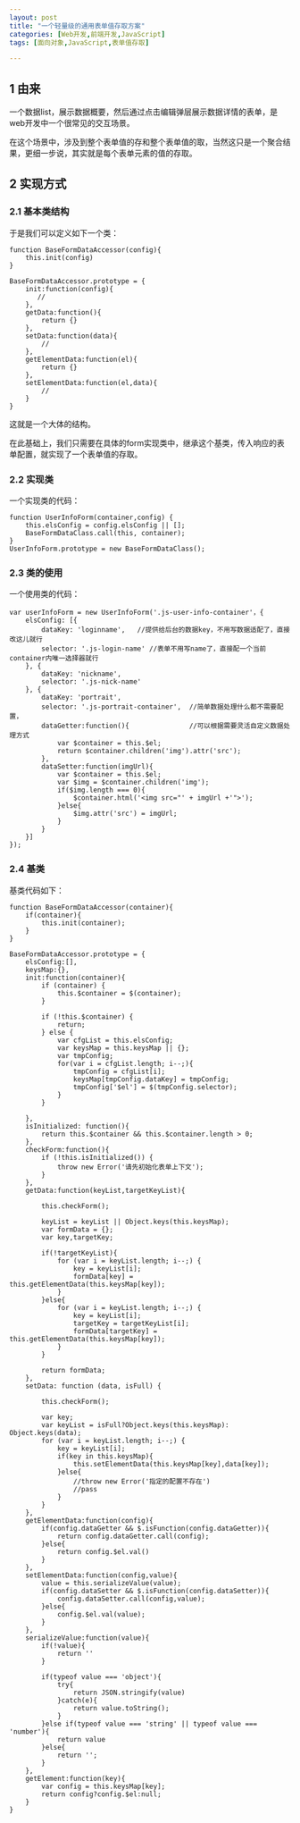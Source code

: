 ```yaml
---
layout: post
title: "一个轻量级的通用表单值存取方案"
categories: [Web开发,前端开发,JavaScript]
tags: [面向对象,JavaScript,表单值存取]

---
```


## 1 由来

一个数据list，展示数据概要，然后通过点击编辑弹层展示数据详情的表单，是web开发中一个很常见的交互场景。

在这个场景中，涉及到整个表单值的存和整个表单值的取，当然这只是一个聚合结果，更细一步说，其实就是每个表单元素的值的存取。

## 2 实现方式

### 2.1 基本类结构

于是我们可以定义如下一个类：
    
    function BaseFormDataAccessor(config){
        this.init(config)
    }
    
    BaseFormDataAccessor.prototype = {
        init:function(config){
           // 
        },
        getData:function(){
            return {}
        },
        setData:function(data){
            //
        },
        getElementData:function(el){
            return {}
        },
        setElementData:function(el,data){
            //
        }
    }

这就是一个大体的结构。

在此基础上，我们只需要在具体的form实现类中，继承这个基类，传入响应的表单配置，就实现了一个表单值的存取。

### 2.2 实现类

一个实现类的代码：

    function UserInfoForm(container,config) {
        this.elsConfig = config.elsConfig || [];
        BaseFormDataClass.call(this, container);
    }
    UserInfoForm.prototype = new BaseFormDataClass();

### 2.3 类的使用

一个使用类的代码：

    var userInfoForm = new UserInfoForm('.js-user-info-container'，{
        elsConfig: [{
            dataKey: 'loginname',   //提供给后台的数据key，不用写数据适配了，直接改这儿就行
            selector: '.js-login-name' //表单不用写name了，直接配一个当前container内唯一选择器就行
        }, {
            dataKey: 'nickname',       
            selector: '.js-nick-name'
        }, {
            dataKey: 'portrait',
            selector: '.js-portrait-container',  //简单数据处理什么都不需要配置，
            dataGetter:function(){               //可以根据需要灵活自定义数据处理方式
                var $container = this.$el;
                return $container.children('img').attr('src');
            },
            dataSetter:function(imgUrl){
                var $container = this.$el;
                var $img = $container.children('img'); 
                if($img.length === 0){
                    $container.html('<img src="' + imgUrl +'">');
                }else{
                    $img.attr('src') = imgUrl;
                }    
            }    
        }]
    });

### 2.4 基类

基类代码如下：
    
    function BaseFormDataAccessor(container){
        if(container){
            this.init(container);
        }
    }

    BaseFormDataAccessor.prototype = {
        elsConfig:[],
        keysMap:{},
        init:function(container){
            if (container) {
                this.$container = $(container);
            }

            if (!this.$container) {
                return;
            } else {
                var cfgList = this.elsConfig;
                var keysMap = this.keysMap || {};
                var tmpConfig;
                for(var i = cfgList.length; i--;){
                    tmpConfig = cfgList[i];
                    keysMap[tmpConfig.dataKey] = tmpConfig;
                    tmpConfig['$el'] = $(tmpConfig.selector);
                }
            }

        },
        isInitialized: function(){
            return this.$container && this.$container.length > 0;
        },
        checkForm:function(){
            if (!this.isInitialized()) {
                throw new Error('请先初始化表单上下文');
            }
        },
        getData:function(keyList,targetKeyList){

            this.checkForm();

            keyList = keyList || Object.keys(this.keysMap);
            var formData = {};
            var key,targetKey;

            if(!targetKeyList){
                for (var i = keyList.length; i--;) {
                    key = keyList[i];
                    formData[key] = this.getElementData(this.keysMap[key]);
                }
            }else{
                for (var i = keyList.length; i--;) {
                    key = keyList[i];
                    targetKey = targetKeyList[i];
                    formData[targetKey] = this.getElementData(this.keysMap[key]);
                }
            }

            return formData;
        },
        setData: function (data, isFull) {

            this.checkForm();

            var key;
            var keyList = isFull?Object.keys(this.keysMap): Object.keys(data);
            for (var i = keyList.length; i--;) {
                key = keyList[i];
                if(key in this.keysMap){
                    this.setElementData(this.keysMap[key],data[key]);
                }else{
                    //throw new Error('指定的配置不存在')
                    //pass
                }
            }
        },
        getElementData:function(config){
            if(config.dataGetter && $.isFunction(config.dataGetter)){
                return config.dataGetter.call(config);
            }else{
                return config.$el.val()
            }
        },
        setElementData:function(config,value){
            value = this.serializeValue(value);
            if(config.dataSetter && $.isFunction(config.dataSetter)){
                config.dataSetter.call(config,value);
            }else{
                config.$el.val(value);
            }
        },
        serializeValue:function(value){
            if(!value){
                return ''
            }

            if(typeof value === 'object'){
                try{
                    return JSON.stringify(value)
                }catch(e){
                    return value.toString();
                }
            }else if(typeof value === 'string' || typeof value === 'number'){
                return value
            }else{
                return '';
            }
        },
        getElement:function(key){
            var config = this.keysMap[key];
            return config?config.$el:null;
        }
    }
    
